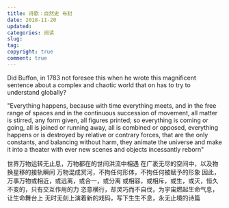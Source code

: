 ```yaml
---
title: 诗歌：自然史 布封
date: 2018-11-20
updated:
categories: 阅读
slug: 
tag:
copyright: true
comment: true
---
```


Did Buffon, in 1783
not foresee this
when he wrote this magnificent sentence
about a complex and chaotic world
that on has to try to understand globally?

"Everything happens,
because with time everything meets,
and in the free range of spaces
and in the continuous succession of movement,
all matter is stirred,
any form given,
all figures printed;
so everything is coming or going,
all is joined or running away,
all is combined or opposed,
everything happens or is destroyed
by relative or contrary forces,
that are the only constants,
and balancing without harm,
they animate the universe
and make it into a theater
with ever new scenes
and objects incessantly reborn"

世界万物运转无止息，万物都在的世间洪流中相遇
在广袤无尽的空间中，以及物换星移的接轨瞬间
万物混成冥河，不拘任何形体，不拘任何被赋予的形象
因此，万事万物或相近，或远离，或合一，或分离
或相容，或相斥，或生，或灭，恒久不变的，只有交互作用的力
恣意横行，却灵巧而不自伐，为宇宙燃起生命气息，让生命舞台上
无时无刻上演着新的戏码，写下生生不息，永无止境的诗篇
